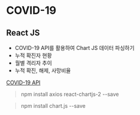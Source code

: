 # COVID-19


## React JS

 - COVID-19 API를 활용하여 Chart JS 데이터 파싱하기
  - 누적 확진자 현황 
  - 월별 격리자 추이
  - 누적 확진, 해제, 사망비율
  
  
  
[COVID-19 API](https://documenter.getpostman.com/view/10808728/SzS8rjbc)




 > npm install axios react-chartjs-2 --save
 
 > npm install chart.js --save
